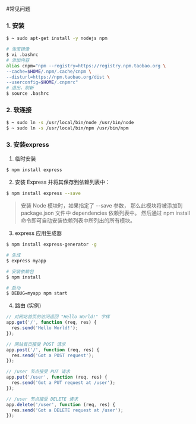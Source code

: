 #常见问题

### 1. 安装
```bash
$ ~ sudo apt-get install -y nodejs npm

# 淘宝镜像
$ vi .bashrc
# 添加内容
alias cnpm="npm --registry=https://registry.npm.taobao.org \
--cache=$HOME/.npm/.cache/cnpm \
--disturl=https://npm.taobao.org/dist \
--userconfig=$HOME/.cnpmrc"
# 退出，刷新
$ source .bashrc
```
### 2. 软连接
```bash
$ ~ sudo ln -s /usr/local/bin/node /usr/bin/node
$ ~ sudo ln -s /usr/local/bin/npm /usr/bin/npm
```
### 3. 安装express
1. 临时安装
```bash
$ npm install express
```
2. 安装 Express 并将其保存到依赖列表中：
```bash
$ npm install express --save
```
> 安装 Node 模块时，如果指定了 --save 参数，
> 那么此模块将被添加到 package.json 文件中 dependencies 依赖列表中。
> 然后通过 npm install 命令即可自动安装依赖列表中所列出的所有模块。

3. express 应用生成器
```bash
$ npm install express-generator -g

# 生成
$ express myapp

# 安装依赖包
$ npm install

# 启动
$ DEBUG=myapp npm start
```

4. 路由 (实例)

```javascript
// 对网站首页的访问返回 "Hello World!" 字样
app.get('/', function (req, res) {
  res.send('Hello World!');
});

// 网站首页接受 POST 请求
app.post('/', function (req, res) {
  res.send('Got a POST request');
});

// /user 节点接受 PUT 请求
app.put('/user', function (req, res) {
  res.send('Got a PUT request at /user');
});

// /user 节点接受 DELETE 请求
app.delete('/user', function (req, res) {
  res.send('Got a DELETE request at /user');
});
```

